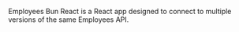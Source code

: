 Employees Bun React is a React app designed to connect to multiple versions of
the same Employees API.
